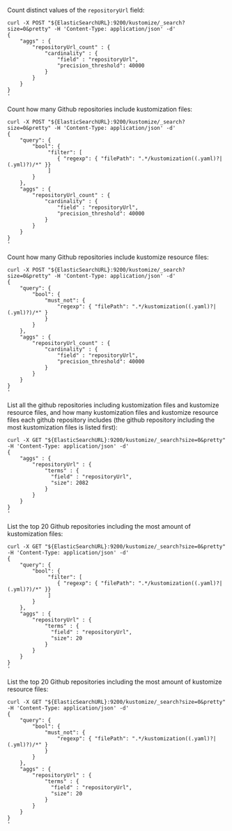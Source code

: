 Count distinct values of the `repositoryUrl` field:
```
curl -X POST "${ElasticSearchURL}:9200/kustomize/_search?size=0&pretty" -H 'Content-Type: application/json' -d'
{
    "aggs" : {
        "repositoryUrl_count" : {
            "cardinality" : {
                "field" : "repositoryUrl",
                "precision_threshold": 40000
            }
        }
    }
}
'
```

Count how many Github repositories include kustomization files:
```
curl -X POST "${ElasticSearchURL}:9200/kustomize/_search?size=0&pretty" -H 'Content-Type: application/json' -d'
{
    "query": {
        "bool": {
             "filter": [
                { "regexp": { "filePath": ".*/kustomization((.yaml)?|(.yml)?)/*" }}
             ]
        }
    },
    "aggs" : {
        "repositoryUrl_count" : {
            "cardinality" : {
                "field" : "repositoryUrl",
                "precision_threshold": 40000
            }
        }
    }
}
'
```

Count how many Github repositories include kustomize resource files:
```
curl -X POST "${ElasticSearchURL}:9200/kustomize/_search?size=0&pretty" -H 'Content-Type: application/json' -d'
{
    "query": {
        "bool": {
            "must_not": {
                "regexp": { "filePath": ".*/kustomization((.yaml)?|(.yml)?)/*" }
            }
        }
    },
    "aggs" : {
        "repositoryUrl_count" : {
            "cardinality" : {
                "field" : "repositoryUrl",
                "precision_threshold": 40000
            }
        }
    }
}
'
```

List all the github repositories including kustomization files and kustomize resource files,
and how many kustomization files and kustomize resource files each github repository includes
(the github repository including the most kustomization files is listed first):
```
curl -X GET "${ElasticSearchURL}:9200/kustomize/_search?size=0&pretty" -H 'Content-Type: application/json' -d'
{
    "aggs" : {
        "repositoryUrl" : {
            "terms" : {
              "field" : "repositoryUrl",
              "size": 2082
            }
        }
    }
}
'
```

List the top 20 Github repositories including the most amount of kustomization files:
```
curl -X GET "${ElasticSearchURL}:9200/kustomize/_search?size=0&pretty" -H 'Content-Type: application/json' -d'
{
    "query": {
        "bool": {
             "filter": [
                { "regexp": { "filePath": ".*/kustomization((.yaml)?|(.yml)?)/*" }}
             ]
        }
    },
    "aggs" : {
        "repositoryUrl" : {
            "terms" : {
              "field" : "repositoryUrl",
              "size": 20
            }
        }
    }
}
'
```

List the top 20 Github repositories including the most amount of kustomize resource files:
```
curl -X GET "${ElasticSearchURL}:9200/kustomize/_search?size=0&pretty" -H 'Content-Type: application/json' -d'
{
    "query": {
        "bool": {
            "must_not": {
                "regexp": { "filePath": ".*/kustomization((.yaml)?|(.yml)?)/*" }
            }
        }
    },
    "aggs" : {
        "repositoryUrl" : {
            "terms" : {
              "field" : "repositoryUrl",
              "size": 20
            }
        }
    }
}
'
```
